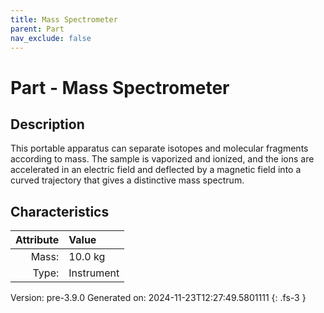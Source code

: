 ```yaml
---
title: Mass Spectrometer
parent: Part
nav_exclude: false
---
```

# Part - Mass Spectrometer

## Description
This portable apparatus can separate isotopes and molecular fragments according to&#10;&#9;&#9;mass. The sample is vaporized and ionized, and the ions are accelerated in an electric&#10;&#9;&#9;field and deflected by a magnetic field into a curved trajectory that&#10;&#9;&#9;gives a distinctive mass spectrum. 

## Characteristics

| Attribute      | Value |
|--------:|:------|
|Mass:|10.0 kg|
|Type:|Instrument|




Version: pre-3.9.0 Generated on: 2024-11-23T12:27:49.5801111
{: .fs-3 }

